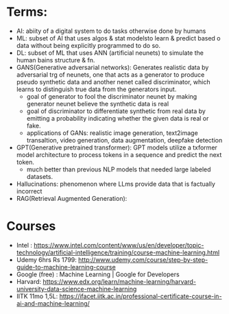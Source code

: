 # Terms:
- AI: abiity of a digital system to do tasks otherwise done by humans
- ML: subset of AI that uses algos & stat modelsto learn & predict based o data without being explicitly programmed to do so.
- DL: subset of ML that uses ANN (artificial neunets) to simulate the human bains structure & fn.
- GANS(Generative adversarial networks):  Generates realistic data by adversarial trg of neunets, one that acts as a generator to produce pseudo synthetic data and another nenet called discriminator, which learns to distinguish true data from the generators input.
  - goal of generator to fool the discriminator neunet by making generator neunet believe the synthetic data is real
  - goal of discriminator to differentiate synthetic from real data by emitting a probability indicating whether the given data is real or fake.
  - applications of GANs: realistic image generation, text2image transaltion, video generation, data augmentation, deepfake detection
- GPT(Generative pretrained transformer): GPT models utilize a txformer model architecture to process tokens in a sequence and predict the next token.
  - much better than previous NLP models that needed large labeled datasets.
- Hallucinations: phenomenon where LLms provide data that is factually incorrect
- RAG(Retrieval Augmented Generation): 
# Courses
- Intel : https://www.intel.com/content/www/us/en/developer/topic-technology/artificial-intelligence/training/course-machine-learning.html
- Udemy 6hrs Rs 1799: http://www.udemy.com/course/step-by-step-guide-to-machine-learning-course
- Google (free) : Machine Learning  |  Google for Developers
- Harvard: https://www.edx.org/learn/machine-learning/harvard-university-data-science-machine-learning
- IITK 11mo 1,5L: https://ifacet.iitk.ac.in/professional-certificate-course-in-ai-and-machine-learning/
